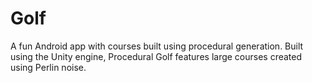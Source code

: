 # Golf
 
A fun Android app with courses built using procedural generation. 
Built using the Unity engine, Procedural Golf features large courses created using Perlin noise.
